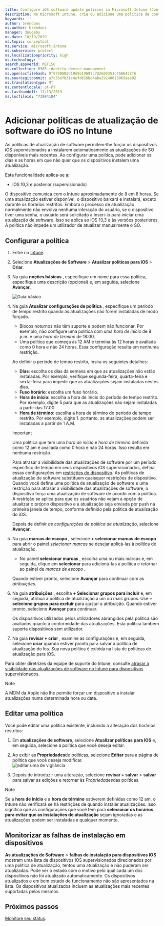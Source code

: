 ```yaml
---
title: Configure iOS software update policies in Microsoft Intune (Configurar as políticas de atualização de software iOS no Microsoft Intune) – Azure | Microsoft Docs
description: No Microsoft Intune, crie ou adicione uma política de configuração para restringir quando as atualizações de software são instaladas automaticamente em dispositivos iOS. Pode selecionar as datas e as horas em que as atualizações não serão instaladas. Também pode atribuir esta política a grupos, utilizadores ou dispositivos e verificar a existência de falhas de instalação.
keywords: ''
author: brenduns
ms.author: brenduns
manager: dougeby
ms.date: 10/19/2019
ms.topic: conceptual
ms.service: microsoft-intune
ms.subservice: protect
ms.localizationpriority: high
ms.technology: ''
search.appverid: MET150
ms.collection: M365-identity-device-management
ms.openlocfilehash: 0f9750603d19d9b19697c7d2660351c4586432f6
ms.sourcegitcommit: a7c35efb31c4efd816bd4aba29240013965aee92
ms.translationtype: MT
ms.contentlocale: pt-PT
ms.lasthandoff: 11/13/2019
ms.locfileid: "73984184"
---
```

# <a name="add-ios-software-update-policies-in-intune"></a>Adicionar políticas de atualização de software do iOS no Intune

As políticas de atualização de software permitem-lhe forçar os dispositivos iOS supervisionados a instalarem automaticamente as atualizações de SO disponíveis mais recentes. Ao configurar uma política, pode adicionar os dias e as horas em que não quer que os dispositivos instalem uma atualização.

Esta funcionalidade aplica-se a:

- iOS 10,3 e posterior (supervisionado)

O dispositivo comunica com o Intune aproximadamente de 8 em 8 horas. Se uma atualização estiver disponível, o dispositivo baixará e instalará, exceto durante os horários restritos. Embora o processo de atualização normalmente não envolva nenhuma interação do usuário, se o dispositivo tiver uma senha, o usuário será solicitado a inseri-lo para iniciar uma atualização de software. Isso se aplica ao iOS 10,3 e às versões posteriores. A política não impede um utilizador de atualizar manualmente o SO.

## <a name="configure-the-policy"></a>Configurar a política

1. Entre no [Intune](https://go.microsoft.com/fwlink/?linkid=2090973).
2. Selecione **Atualizações de Software** > **Atualizar políticas para iOS** > **Criar**.
3. Na guia **noções básicas** , especifique um nome para essa política, especifique uma descrição (opcional) e, em seguida, selecione **Avançar**.

   ![Guia básico](./media/software-updates-ios/basics-tab.png) 

4. Na guia **Atualizar configurações de política** , especifique um período de tempo restrito quando as atualizações não forem instaladas de modo forçado.  
   - Blocos noturnos não têm suporte e podem não funcionar. Por exemplo, não configure uma política com uma *hora de início* de 8 p.m. e uma *hora de término* de 18:00.
   - Uma política que começa às 12 AM e termina às 12 horas é avaliada como 0 hora e não 24 horas. Essa configuração resulta em nenhuma restrição.

   Ao definir o período de tempo restrito, insira os seguintes detalhes:

   - **Dias**: escolha os dias da semana em que as atualizações não estão instaladas. Por exemplo, verifique segunda-feira, quarta-feira e sexta-feira para impedir que as atualizações sejam instaladas nestes dias.
   - **Fuso horário**: escolha um fuso horário.
   - **Hora de início**: escolha a hora de início do período de tempo restrito. Por exemplo, digite 5 para que as atualizações não sejam instaladas a partir das 17:00.
   - **Hora de término**: escolha a hora de término do período de tempo restrito. Por exemplo, digite 1. portanto, as atualizações podem ser instaladas a partir de 1 A.M.
  
   > [!IMPORTANT]  
   > Uma política que tem uma *hora de início* e *hora de término* definida como 12 am é avaliada como 0 hora e não 24 horas. Isso resulta em nenhuma restrição.  
    
   Para atrasar a visibilidade das atualizações de software por um período específico de tempo em seus dispositivos iOS supervisionados, defina essas configurações em [restrições de dispositivo](../configuration/device-restrictions-ios.md#general). As políticas de atualização de software substituem quaisquer restrições de dispositivo. Quando você define uma política de atualização de software e uma restrição para atrasar a visibilidade das atualizações de software, o dispositivo força uma atualização de software de acordo com a política. A restrição se aplica para que os usuários não vejam a opção de atualizar o próprio dispositivo e a atualização seja enviada por push na primeira janela de tempo, conforme definido pela política de atualização do iOS.

   Depois de definir *as configurações de política de atualização*, selecione **Avançar**. 

5. Na guia **marcas de escopo** , selecione **+ selecionar marcas de escopo** para abrir o painel *selecionar marcas* se desejar aplicá-las à política de atualização.
   
   - No painel **selecionar marcas** , escolha uma ou mais marcas e, em seguida, clique em **selecionar** para adicioná-las à política e retornar ao painel de *marcas de escopo* .  

   Quando estiver pronto, selecione **Avançar** para continuar com as *atribuições*.

6. Na guia **atribuições** , escolha **+ Selecionar grupos para incluir** e, em seguida, atribua a política de atualização a um ou mais grupos. Use **+ selecione grupos para excluir** para ajustar a atribuição. Quando estiver pronto, selecione **Avançar** para continuar. 

   Os dispositivos utilizados pelos utilizadores abrangidos pela política são avaliados quanto à conformidade das atualizações. Esta política também suporta dispositivos sem utilizador.

7. Na guia **revisar + criar** , examine as configurações e, em seguida, selecione **criar** quando estiver pronto para salvar a política de atualização do Ios. Sua nova política é exibida na lista de políticas de atualização para iOS.


Para obter diretrizes da equipe de suporte do Intune, consulte [atrasar a visibilidade das atualizações de software no Intune para dispositivos supervisionados](https://techcommunity.microsoft.com/t5/Intune-Customer-Success/Delaying-visibility-of-software-updates-in-Intune-for-supervised/ba-p/345753).

> [!NOTE]
> A MDM da Apple não lhe permite forçar um dispositivo a instalar atualizações numa determinada hora ou data.

## <a name="edit-a-policy"></a>Editar uma política
Você pode editar uma política existente, incluindo a alteração dos horários restritos:

1. Em **atualizações de software**, selecione **Atualizar políticas para IOS** e, em seguida, selecione a política que você deseja editar.

2. Ao exibir as **Propriedades**de políticas, selecione **Editar** para a página de política que você deseja modificar.  
   ![editar uma](./media/software-updates-ios/edit-policy.png) de vigilância   

3. Depois de introduzir uma alteração, selecione **revisar + salvar**  > **salvar** para salvar as edições e retornar às *Propriedades*das políticas.  
 
> [!NOTE]
> Se a **hora de início** e a **hora de término** estiverem definidas como 12 am, o Intune não verificará se há restrições de quando instalar atualizações. Isso significa que as configurações que você tem para **selecionar os horários para evitar que as instalações de atualização** sejam ignoradas e as atualizações podem ser instaladas a qualquer momento.  


## <a name="monitor-device-installation-failures"></a>Monitorizar as falhas de instalação em dispositivos
<!-- 1352223 -->
**As atualizações de Software** > **falhas de instalação para dispositivos IOS** mostram uma lista de dispositivos IOS supervisionados direcionados por uma política de atualização, tentou uma atualização e não puderam ser atualizadas. Pode ver o estado com o motivo pelo qual cada um dos dispositivos não foi atualizado automaticamente. Os dispositivos atualizados e em bom estado de funcionamento não são apresentados na lista. Os dispositivos atualizados incluem as atualizações mais recentes suportadas pelos mesmos.

## <a name="next-steps"></a>Próximos passos

[Monitore seu status](../configuration/device-profile-monitor.md).
